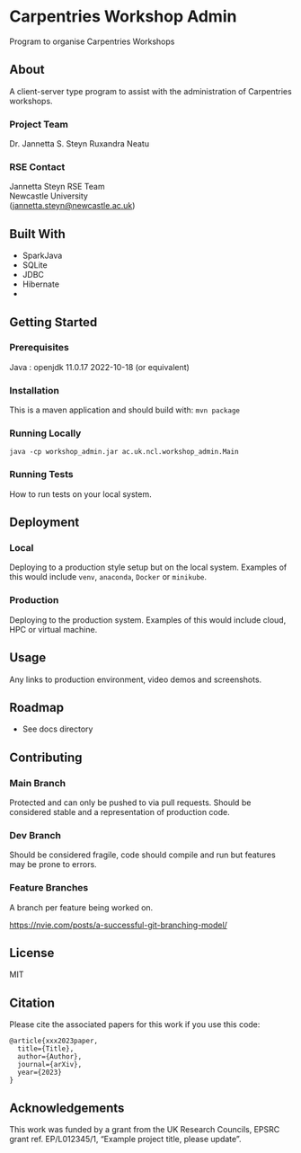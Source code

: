 # Carpentries Workshop Admin
Program to organise Carpentries Workshops

## About

A client-server type program to assist with the administration of Carpentries workshops. 

### Project Team

Dr. Jannetta S. Steyn
Ruxandra Neatu

### RSE Contact
Jannetta Steyn
RSE Team  
Newcastle University  
([jannetta.steyn@newcastle.ac.uk](mailto:jannetta.steyn@newcastle.ac.uk))  

## Built With

- SparkJava
- SQLite
- JDBC
- Hibernate
- 

## Getting Started

### Prerequisites

Java : openjdk 11.0.17 2022-10-18 (or equivalent)

### Installation

This is a maven application and should build with:
`mvn package`

### Running Locally

`java -cp workshop_admin.jar ac.uk.ncl.workshop_admin.Main`
 
### Running Tests

How to run tests on your local system.

## Deployment

### Local

Deploying to a production style setup but on the local system. Examples of this would include `venv`, `anaconda`, `Docker` or `minikube`. 

### Production

Deploying to the production system. Examples of this would include cloud, HPC or virtual machine. 

## Usage

Any links to production environment, video demos and screenshots.

## Roadmap

- See docs directory

## Contributing

### Main Branch
Protected and can only be pushed to via pull requests. Should be considered stable and a representation of production code.

### Dev Branch
Should be considered fragile, code should compile and run but features may be prone to errors.

### Feature Branches
A branch per feature being worked on.

https://nvie.com/posts/a-successful-git-branching-model/

## License

MIT

## Citation

Please cite the associated papers for this work if you use this code:

```
@article{xxx2023paper,
  title={Title},
  author={Author},
  journal={arXiv},
  year={2023}
}
```


## Acknowledgements
This work was funded by a grant from the UK Research Councils, EPSRC grant ref. EP/L012345/1, “Example project title, please update”.
